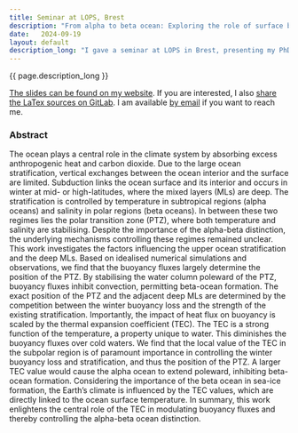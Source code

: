 ```yaml
---
title: Seminar at LOPS, Brest
description: "From alpha to beta ocean: Exploring the role of surface buoyancy fluxes and seawater thermal expansion in setting the upper ocean stratification"
date:   2024-09-19
layout: default
description_long: "I gave a seminar at LOPS in Brest, presenting my PhD results."
---
```


{{ page.description_long }}

[The slides can be found on my website](/assets/statics/romain_caneill_2024-09-19_seminar_LOPS_Brest_slides.pdf).
If you are interested, I also [share the LaTex sources on GitLab](https://gitlab.com/rcaneill/2024-09-19_seminar_LOPS_Brest_slides).
I am available [by email](/contact)  if you want to reach me.

### Abstract

The ocean plays a central role in the climate system by absorbing excess anthropogenic heat and carbon dioxide. Due to the large ocean stratification, vertical exchanges between the ocean interior and the surface are limited. Subduction links the ocean surface and its interior and occurs in winter at mid- or high-latitudes, where the mixed layers (MLs) are deep. The stratification is controlled by temperature in subtropical regions (alpha oceans) and salinity in polar regions (beta oceans). In between these two regimes lies the polar transition zone (PTZ), where both temperature and salinity are stabilising. Despite the importance of the alpha-beta distinction, the underlying mechanisms controlling these regimes remained unclear. This work investigates the factors influencing the upper ocean stratification and the deep MLs. Based on idealised numerical simulations and observations, we find that the buoyancy fluxes largely determine the position of the PTZ. By stabilising the water column poleward of the PTZ, buoyancy fluxes inhibit convection, permitting beta-ocean formation. The exact position of the PTZ and the adjacent deep MLs are determined by the competition between the winter buoyancy loss and the strength of the existing stratification. Importantly, the impact of heat flux on buoyancy is scaled by the thermal expansion coefficient (TEC). The TEC is a strong function of the temperature, a property unique to water. This diminishes the buoyancy fluxes over cold waters. We find that the local value of the TEC in the subpolar region is of paramount importance in controlling the winter buoyancy loss and stratification, and thus the position of the PTZ. A larger TEC value would cause the alpha ocean to extend poleward, inhibiting beta-ocean formation. Considering the importance of the beta ocean in sea-ice formation, the Earth’s climate is influenced by the TEC values, which are directly linked to the ocean surface temperature. In summary, this work enlightens the central role of the TEC in modulating buoyancy fluxes and thereby controlling the alpha-beta ocean distinction.
